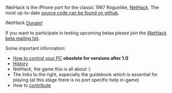 iNetHack is the iPhone port for the classic 1987 Roguelike, [NetHack](http://www.nethack.org/). The most up-to-date [source code can be found on github](https://github.com/dirkz/iNetHack).

<a href='http://itunes.apple.com/us/app/inethack/id324299096?mt=8&uo=6'><img width='61' alt='iNetHack' height='15' src='http://ax.itunes.apple.com/images/badgeitunes61x15dark.gif' /></a> <a href='http://blog.dirkz.com/2009/11/inethack-development-fund.html'>Donate!</a>

If you want to participate in testing upcoming betas please join the [iNetHack beta mailing list](http://groups.google.com/group/inethack-beta-testers).

Some important information:

  * [How to control your PC](TouchControls.md) **obsolete for versions after 1.0**
  * [History](History.md)
  * NetHack, the game this is all about :)
  * The links to the right, especially the guidebook which is essential for playing (at this stage there is no port specific help in-game)
  * How to [contribute](Contribute.md)